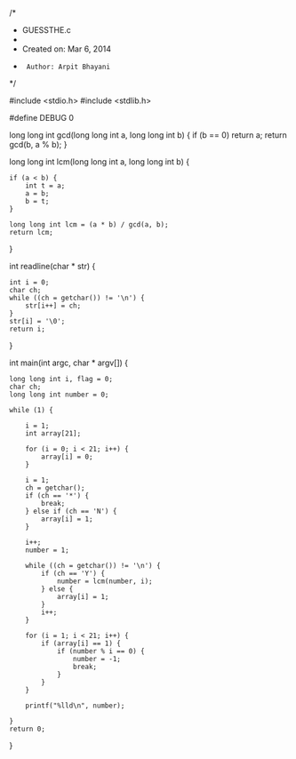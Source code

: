 /*
 * GUESSTHE.c
 *
 *  Created on: Mar 6, 2014
 *      Author: Arpit Bhayani
 */

#include <stdio.h>
#include <stdlib.h>

#define DEBUG 0

long long int gcd(long long int a, long long int b) {
	if (b == 0)
		return a;
	return gcd(b, a % b);
}

long long int lcm(long long int a, long long int b) {

	if (a < b) {
		int t = a;
		a = b;
		b = t;
	}

	long long int lcm = (a * b) / gcd(a, b);
	return lcm;
}

int readline(char * str) {

	int i = 0;
	char ch;
	while ((ch = getchar()) != '\n') {
		str[i++] = ch;
	}
	str[i] = '\0';
	return i;
}

int main(int argc, char * argv[]) {

	long long int i, flag = 0;
	char ch;
	long long int number = 0;

	while (1) {

		i = 1;
		int array[21];

		for (i = 0; i < 21; i++) {
			array[i] = 0;
		}

		i = 1;
		ch = getchar();
		if (ch == '*') {
			break;
		} else if (ch == 'N') {
			array[i] = 1;
		}

		i++;
		number = 1;

		while ((ch = getchar()) != '\n') {
			if (ch == 'Y') {
				number = lcm(number, i);
			} else {
				array[i] = 1;
			}
			i++;
		}

		for (i = 1; i < 21; i++) {
			if (array[i] == 1) {
				if (number % i == 0) {
					number = -1;
					break;
				}
			}
		}

		printf("%lld\n", number);

	}
	return 0;
}
